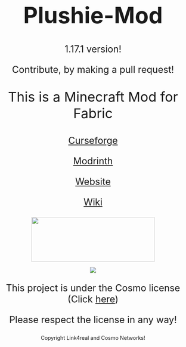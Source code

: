 <h1 style="font-size:60px;"align="center">Plushie-Mod</h1>

<p style="font-size:25px" align="center">1.17.1 version!</p>

<p style="font-size:25px" align="center">Contribute, by making a pull request!</p>

<p style="font-size:36px;" align="center">This is a Minecraft Mod for Fabric</p>

<p style="font-size:25px;" align="center"><a href="https://www.curseforge.com/minecraft/mc-mods/plushie-mod">Curseforge</a></p>

<p style="font-size:25px;" align="center"><a href="https://modrinth.com/mod/plushie">Modrinth</a></p>

<p style="font-size:25px;" align="center"><a href="https://link4real.github.io/plushie.html">Website</a></p>

<p style="font-size:25px;" align="center"><a href="https://link4real.github.io/wiki/plushies.html">Wiki</a></p>

<p align="center"><a href="https://gist.github.com/Link4real/af545420163c11858c4f4640b00191cd"><img valign="middle" src="https://i.imgur.com/3jztcWc.png" width="330px" height="120"></a></p>


<p align="center"><img valign="middle" src="https://link4real.github.io/wiki/plushies/assets/bee_plushie.png"></p>

<p style="font-size:25px" align="center">This project is under the Cosmo license (Click <a href="https://raw.githubusercontent.com/CosmoNetworks/TheCosmoLicense/master/LICENSE">here</a>)</p>
<p style="font-size:25px" align="center">Please respect the license in any way!</p>
<p align="center">Copyright Link4real and Cosmo Networks!</p>
